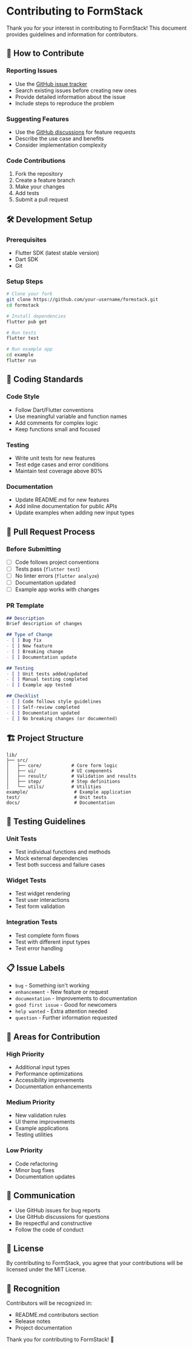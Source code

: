 # Contributing to FormStack

Thank you for your interest in contributing to FormStack! This document provides guidelines and information for contributors.

## 🤝 How to Contribute

### Reporting Issues
- Use the [GitHub issue tracker](https://github.com/your-org/formstack/issues)
- Search existing issues before creating new ones
- Provide detailed information about the issue
- Include steps to reproduce the problem

### Suggesting Features
- Use the [GitHub discussions](https://github.com/your-org/formstack/discussions) for feature requests
- Describe the use case and benefits
- Consider implementation complexity

### Code Contributions
1. Fork the repository
2. Create a feature branch
3. Make your changes
4. Add tests
5. Submit a pull request

## 🛠️ Development Setup

### Prerequisites
- Flutter SDK (latest stable version)
- Dart SDK
- Git

### Setup Steps
```bash
# Clone your fork
git clone https://github.com/your-username/formstack.git
cd formstack

# Install dependencies
flutter pub get

# Run tests
flutter test

# Run example app
cd example
flutter run
```

## 📝 Coding Standards

### Code Style
- Follow Dart/Flutter conventions
- Use meaningful variable and function names
- Add comments for complex logic
- Keep functions small and focused

### Testing
- Write unit tests for new features
- Test edge cases and error conditions
- Maintain test coverage above 80%

### Documentation
- Update README.md for new features
- Add inline documentation for public APIs
- Update examples when adding new input types

## 🚀 Pull Request Process

### Before Submitting
- [ ] Code follows project conventions
- [ ] Tests pass (`flutter test`)
- [ ] No linter errors (`flutter analyze`)
- [ ] Documentation updated
- [ ] Example app works with changes

### PR Template
```markdown
## Description
Brief description of changes

## Type of Change
- [ ] Bug fix
- [ ] New feature
- [ ] Breaking change
- [ ] Documentation update

## Testing
- [ ] Unit tests added/updated
- [ ] Manual testing completed
- [ ] Example app tested

## Checklist
- [ ] Code follows style guidelines
- [ ] Self-review completed
- [ ] Documentation updated
- [ ] No breaking changes (or documented)
```

## 🏗️ Project Structure

```
lib/
├── src/
│   ├── core/           # Core form logic
│   ├── ui/             # UI components
│   ├── result/         # Validation and results
│   ├── step/           # Step definitions
│   └── utils/          # Utilities
example/                 # Example application
test/                    # Unit tests
docs/                    # Documentation
```

## 🧪 Testing Guidelines

### Unit Tests
- Test individual functions and methods
- Mock external dependencies
- Test both success and failure cases

### Widget Tests
- Test widget rendering
- Test user interactions
- Test form validation

### Integration Tests
- Test complete form flows
- Test with different input types
- Test error handling

## 📋 Issue Labels

- `bug` - Something isn't working
- `enhancement` - New feature or request
- `documentation` - Improvements to documentation
- `good first issue` - Good for newcomers
- `help wanted` - Extra attention needed
- `question` - Further information requested

## 🎯 Areas for Contribution

### High Priority
- Additional input types
- Performance optimizations
- Accessibility improvements
- Documentation enhancements

### Medium Priority
- New validation rules
- UI theme improvements
- Example applications
- Testing utilities

### Low Priority
- Code refactoring
- Minor bug fixes
- Documentation updates

## 💬 Communication

- Use GitHub issues for bug reports
- Use GitHub discussions for questions
- Be respectful and constructive
- Follow the code of conduct

## 📜 License

By contributing to FormStack, you agree that your contributions will be licensed under the MIT License.

## 🙏 Recognition

Contributors will be recognized in:
- README.md contributors section
- Release notes
- Project documentation

Thank you for contributing to FormStack! 🚀
